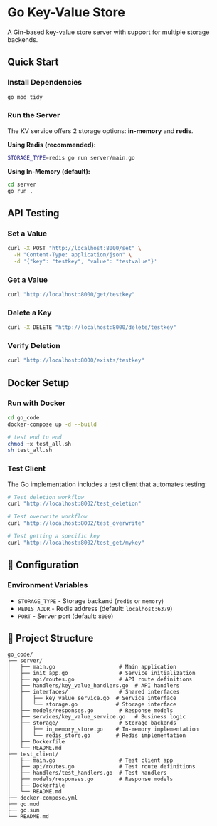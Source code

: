# Go Key-Value Store

A Gin-based key-value store server with support for multiple storage backends.

## Quick Start

### Install Dependencies

```bash
go mod tidy
```

### Run the Server

The KV service offers 2 storage options: **in-memory** and **redis**.

**Using Redis (recommended):**
```bash
STORAGE_TYPE=redis go run server/main.go
```

**Using In-Memory (default):**
```bash
cd server 
go run .
```

## API Testing

### Set a Value

```bash
curl -X POST "http://localhost:8000/set" \
  -H "Content-Type: application/json" \
  -d '{"key": "testkey", "value": "testvalue"}'
```

### Get a Value

```bash
curl "http://localhost:8000/get/testkey"
```

### Delete a Key

```bash
curl -X DELETE "http://localhost:8000/delete/testkey"
```

### Verify Deletion

```bash
curl "http://localhost:8000/exists/testkey"
```

## Docker Setup

### Run with Docker

```bash
cd go_code
docker-compose up -d --build

# test end to end 
chmod +x test_all.sh
sh test_all.sh
```

### Test Client

The Go implementation includes a test client that automates testing:

```bash
# Test deletion workflow
curl "http://localhost:8002/test_deletion"

# Test overwrite workflow
curl "http://localhost:8002/test_overwrite"

# Test getting a specific key
curl "http://localhost:8002/test_get/mykey"
```

## 🔧 Configuration

### Environment Variables

- `STORAGE_TYPE` - Storage backend (`redis` or `memory`)
- `REDIS_ADDR` - Redis address (default: `localhost:6379`)
- `PORT` - Server port (default: `8000`)

## 📁 Project Structure

```
go_code/
├── server/
│   ├── main.go                    # Main application
│   ├── init_app.go                # Service initialization
│   ├── api/routes.go              # API route definitions
│   ├── handlers/key_value_handlers.go  # API handlers
│   ├── interfaces/                # Shared interfaces
│   │   ├── key_value_service.go  # Service interface
│   │   └── storage.go            # Storage interface
│   ├── models/responses.go        # Response models
│   ├── services/key_value_service.go   # Business logic
│   ├── storage/                   # Storage backends
│   │   ├── in_memory_store.go    # In-memory implementation
│   │   └── redis_store.go        # Redis implementation
│   ├── Dockerfile
│   └── README.md
├── test_client/
│   ├── main.go                    # Test client app
│   ├── api/routes.go              # Test route definitions
│   ├── handlers/test_handlers.go  # Test handlers
│   ├── models/responses.go        # Response models
│   ├── Dockerfile
│   └── README.md
├── docker-compose.yml
├── go.mod
├── go.sum
└── README.md
``` 